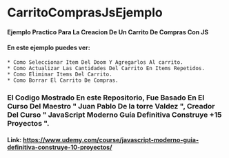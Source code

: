 # CarritoComprasJsEjemplo

#### Ejemplo Practico Para La Creacion De Un Carrito De Compras Con JS

#### En este ejemplo puedes ver:

```
* Como Seleccionar Item Del Doom Y Agregarlos Al carrito.
* Como Actualizar Las Cantidades Del Carrito En Items Repetidos.
* Como Eliminar Items Del Carrito.
* Como Borrar El Carrito De Compras.
```

### El Codigo Mostrado En este Repositorio, Fue Basado En El Curso Del Maestro " Juan Pablo De la torre Valdez ", Creador Del Curso " JavaScript Moderno Guía Definitiva Construye +15 Proyectos ". 

#### Link: https://www.udemy.com/course/javascript-moderno-guia-definitiva-construye-10-proyectos/